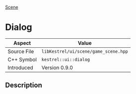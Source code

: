 [Scene](index.md)
# Dialog
| Aspect | Value |
| --- | --- |
| Source File | `libKestrel/ui/scene/game_scene.hpp` |
| C++ Symbol | `kestrel::ui::dialog` |
| Introduced | Version 0.9.0 |
## Description
